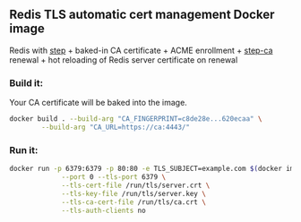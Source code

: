 ## Redis TLS automatic cert management Docker image

Redis with [step](https://github.com/smallstep/cli) + baked-in CA certificate + ACME enrollment + [step-ca](https://github.com/smallstep/certificates) renewal + hot reloading of Redis server certificate on renewal

### Build it:

Your CA certificate will be baked into the image.

```bash
docker build . --build-arg "CA_FINGERPRINT=c8de28e...620ecaa" \
        --build-arg "CA_URL=https://ca:4443/"
```

### Run it:

```bash
docker run -p 6379:6379 -p 80:80 -e TLS_SUBJECT=example.com $(docker images -q | head -1) \
             --port 0 --tls-port 6379 \
             --tls-cert-file /run/tls/server.crt \
             --tls-key-file /run/tls/server.key \
             --tls-ca-cert-file /run/tls/ca.crt \
             --tls-auth-clients no
```

